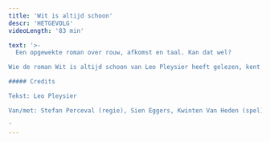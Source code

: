 ```yaml
---
title: 'Wit is altijd schoon'
descr: 'HETGEVOLG'
videoLength: '83 min'

text: '>-
  Een opgewekte roman over rouw, afkomst en taal. Kan dat wel?

Wie de roman Wit is altijd schoon van Leo Pleysier heeft gelezen, kent het antwoord. In een buitengewone heldere en lichtvoetige taal beschrijft Pleysier de complexe gevoelens van een zoon voor zijn overleden moeder, die hem heel lang bedolven heeft onder haar gepraat. Het levert een warm en liefdevol portret op van de moeder. Na het succes van U bent mijn moeder gaan Stefan Perceval en Sien Eggers opnieuw samen aan de slag met een beklijvende tekst over afscheid en ontdekken, over samen en alleen.

##### Credits

Tekst: Leo Pleysier

Van/met: Stefan Perceval (regie), Sien Eggers, Kwinten Van Heden (spel) en Jan Strobbe (scenografie)

‍'
---
```

